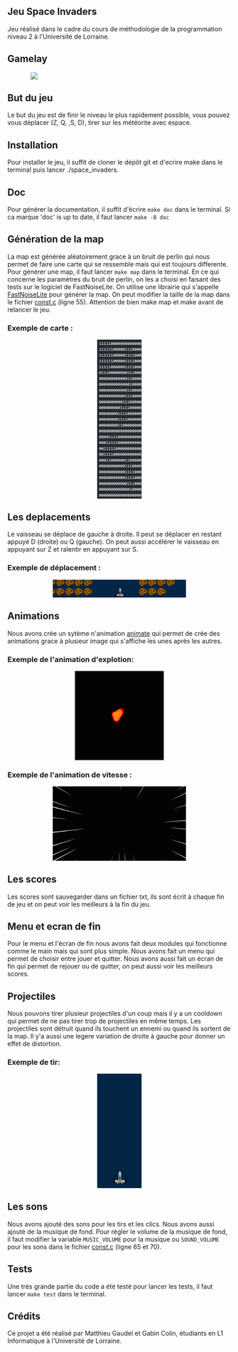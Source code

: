 ## Jeu Space Invaders
Jeu réalisé dans le cadre du cours de méthodologie de la programmation niveau 2 à l'Université de Lorraine. 

## Gamelay
<p align="center">
    <img style="display: block; margin-left: auto; margin-right: auto" width ="400px" src="assets/gif/gameplay.gif">
</p>

## But du jeu
Le but du jeu est de finir le niveau le plus rapidement possible, vous pouvez vous déplacer (Z, Q, ,S, D), tirer sur les météorite avec espace.
## Installation
Pour installer le jeu, il suffit de cloner le dépôt git et d'ecrire make dans le terminal puis lancer ./space_invaders.

## Doc 
Pour générer la documentation, il suffit d'écrire ```make doc``` dans le terminal. Si ca marque 'doc' is up to date, il faut lancer ```make -B doc```

## Génération de la map
La map est générée aléatoirement grace à un bruit de perlin qui nous permet de faire une carte qui se ressemble mais qui est toujours differente. Pour générer une map, il faut lancer ```make map``` dans le terminal.
En ce qui concerne les paramètres du bruit de perlin, on les a choisi en faisant des tests sur le logiciel de FastNoiseLite.
On utilise une librairie qui s'appelle [FastNoiseLite](include/FastNoiseLite.h) pour générer la map. 
On peut modifier la taille de la map dans le fichier [const.c](include/const.h) (ligne 55). Attention de bien make map et make avant de relancer le jeu.

### Exemple de carte :
<p align="center">
    <img style="display: block; margin-left: auto; margin-right: auto" width = "100px" src = "assets/img/exemple_de_carte.png">
</p>





## Les deplacements
Le vaisseau se déplace de gauche à droite. Il peut se déplacer en restant appuyé D (droite) ou Q (gauche). On peut aussi accélérer le vaisseau en appuyant sur Z et ralentir en appuyant sur S. 

### Exemple de déplacement :
<p align="center">
    <img style="display: block; margin-left: auto; margin-right: auto" width="300px" src="assets/gif/deplacement.gif">
</p>

## Animations
Nous avons crée un sytème n'animation [animate](include/animate.h)   qui permet de crée des animations grace à plusieur image qui s'affiche les unes après les autres. 

### Exemple de l'animation d'explotion:
<p align="center">
    <img style="display: block; margin-left: auto; margin-right: auto" width = "200px" src="assets/gif/explode.gif">
</p>

### Exemple de l'animation de vitesse :
<p align="center">
    <img style="display: block; margin-left: auto; margin-right: auto" width = "300px" src="assets/gif/vitesse.gif">
</p>



## Les scores
Les scores sont sauvegarder dans un fichier txt, ils sont écrit à chaque fin de jeu et on peut voir les meilleurs à la fin du jeu.
## Menu et ecran de fin
Pour le menu et l'écran de fin nous avons fait deux modules qui fonctionne comme le main mais qui sont plus simple. Nous avons fait un menu qui permet de choisir entre jouer et quitter. Nous avons aussi fait un écran de fin qui permet de rejouer ou de quitter, on peut aussi voir les meilleurs scores.

## Projectiles
Nous pouvons tirer plusieur projectiles d'un coup mais il y a un cooldown qui permet de ne pas tirer trop de projectiles en même temps. Les projectiles sont détruit quand ils touchent un ennemi ou quand ils sortent de la map. Il y'a aussi une legere variation de droite à gauche pour donner un effet de distortion.

### Exemple de tir:
<p align="center">
    <img style="display: block; margin-left: auto; margin-right: auto" width="100px" src="assets/gif/projectile.gif">
</p>

## Les sons
Nous avons ajouté des sons pour les tirs et les clics. Nous avons aussi ajouté de la musique de fond.
Pour régler le volume de la musique de fond, il faut modifier la variable ```MUSIC_VOLUME``` pour la musique ou ```SOUND_VOLUME``` pour les sons dans le fichier [const.c](include/const.h) (ligne 65 et 70).

## Tests
Une très grande partie du code a été testé pour lancer les tests, il faut lancer ```make test``` dans le terminal.
## Crédits
Ce projet a été réalisé par Matthieu Gaudel et Gabin Colin, étudiants en L1 Informatique à l'Université de Lorraine.
